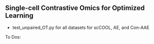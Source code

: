 ## Single-cell Contrastive Omics for Optimized Learning


- test_unpaired_OT.py for all datasets for scCOOL, AE, and Con-AAE

To Dos:

